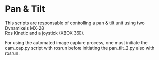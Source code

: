# Pan & Tilt
This scripts are responsable of controlling a pan & tilt unit using two Dynamixels MX-28  
Ros Kinetic and a joystick (XBOX 360).  

For using the automated image capture process, one must initiate the cam_cap.py script with rosrun before initiating the pan_tilt_2.py also with rosrun.

